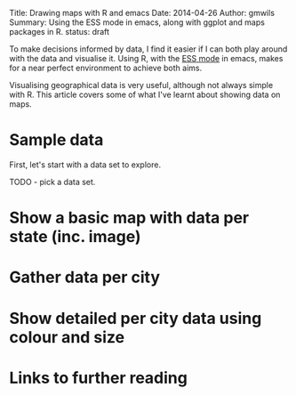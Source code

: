 Title: Drawing maps with R and emacs
Date: 2014-04-26
Author: gmwils
Summary: Using the ESS mode in emacs, along with ggplot and maps packages in R.
status: draft


To make decisions informed by data, I find it easier if I can both play around
with the data and visualise it. Using R, with the
[ESS mode](http://stats.blogoverflow.com/2011/08/using-emacs-to-work-with-r/)
in emacs, makes for a near perfect environment to achieve both aims.

Visualising geographical data is very useful, although not always simple with
R. This article covers some of what I've learnt about showing data on maps.

# Sample data
First, let's start with a data set to explore.

TODO - pick a data set.

# Show a basic map with data per state (inc. image)
# Gather data per city
# Show detailed per city data using colour and size
# Links to further reading


